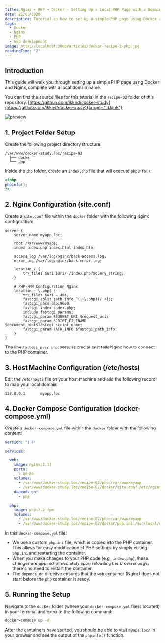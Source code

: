 ```yaml
---
title: Nginx + PHP + Docker - Setting Up a Local PHP Page with a Domain Name
date: 21/01/2020
description: Tutorial on how to set up a simple PHP page using Docker and Nginx, complete with a local domain name.
tags:
  - Docker
  - Nginx
  - PHP
  - Web development
image: http://localhost:3000/articles/docker-recipe-2-php.jpg
readingTime: "2"
---
```


## Introduction

This guide will walk you through setting up a simple PHP page using Docker and Nginx, complete with a local domain name.

You can find the source files for this tutorial in the `recipe-02` folder of this repository: [https://github.com/ikknd/docker-study](https://github.com/ikknd/docker-study){target="_blank"}

![preview](/articles/docker-recipe-2-php.jpg)

## 1. Project Folder Setup

Create the following project directory structure:

```
/var/www/docker-study.loc/recipe-02
  ├── docker
  └── php
```

Inside the `php` folder, create an `index.php` file that will execute `phpinfo()`:

```php
<?php
phpinfo();
?>
```

## 2. Nginx Configuration (site.conf)

Create a `site.conf` file within the `docker` folder with the following Nginx configuration:

```nginx
server {
    server_name myapp.loc;

    root /var/www/myapp;
    index index.php index.html index.htm;

    access_log /var/log/nginx/back-access.log;
    error_log /var/log/nginx/back-error.log;

    location / {
        try_files $uri $uri/ /index.php?$query_string;
    }

    # PHP-FPM Configuration Nginx
    location ~ \.php$ {
        try_files $uri = 404;
        fastcgi_split_path_info ^(.+\.php)(/.+)$;
        fastcgi_pass php:9000;
        fastcgi_index index.php;
        include fastcgi_params;
        fastcgi_param REQUEST_URI $request_uri;
        fastcgi_param SCRIPT_FILENAME $document_root$fastcgi_script_name;
        fastcgi_param PATH_INFO $fastcgi_path_info;
    }
}
```

The line `fastcgi_pass php:9000;` is crucial as it tells Nginx how to connect to the PHP container.

## 3. Host Machine Configuration (/etc/hosts)

Edit the `/etc/hosts` file on your host machine and add the following record to map your local domain:

```
127.0.0.1       myapp.loc
```

## 4. Docker Compose Configuration (docker-compose.yml)

Create a `docker-compose.yml` file within the `docker` folder with the following content:

```yaml
version: "3.7"

services:

  web:
    image: nginx:1.17
    ports:
      - 80:80
    volumes:
      - /var/www/docker-study.loc/recipe-02/php:/var/www/myapp
      - /var/www/docker-study.loc/recipe-02/docker/site.conf:/etc/nginx/conf.d/site.conf
    depends_on:
      - php

  php:
    image: php:7.2-fpm
    volumes:
      - /var/www/docker-study.loc/recipe-02/php:/var/www/myapp
      - /var/www/docker-study.loc/recipe-02/docker/php.ini:/usr/local/etc/php/php.ini
```

In this `docker-compose.yml` file:

*   We use a custom `php.ini` file, which is copied into the PHP container. This allows for easy modification of PHP settings by simply editing `php.ini` and restarting the container.
*   When you make changes to your PHP code (e.g., `index.php`), these changes are applied immediately upon reloading the browser page; there's no need to restart the container.
*   The `depends_on` directive ensures that the `web` container (Nginx) does not start before the `php` container is ready.

## 5. Running the Setup

Navigate to the `docker` folder (where your `docker-compose.yml` file is located) in your terminal and execute the following command:

```bash
docker-compose up -d
```

After the containers have started, you should be able to visit `myapp.loc/` in your browser and see the output of the `phpinfo()` function.
